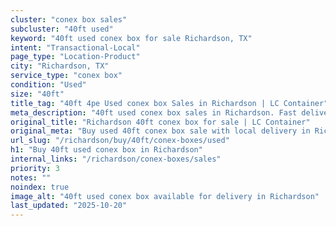 ```yaml
---
cluster: "conex box sales"
subcluster: "40ft used"
keyword: "40ft used conex box for sale Richardson, TX"
intent: "Transactional-Local"
page_type: "Location-Product"
city: "Richardson, TX"
service_type: "conex box"
condition: "Used"
size: "40ft"
title_tag: "40ft 4pe Used conex box Sales in Richardson | LC Container"
meta_description: "40ft used conex box sales in Richardson. Fast delivery, competitive pricing. Serving conex boxes area. Quote ID: 4FZ. Call (214) 524-4168 for your free quote today."
original_title: "Richardson 40ft conex box for sale | LC Container"
original_meta: "Buy used 40ft conex box sale with local delivery in Richardson, TX. LC Container — local Since 2003. Request a fast quote today."
url_slug: "/richardson/buy/40ft/conex-boxes/used"
h1: "Buy 40ft used conex box in Richardson"
internal_links: "/richardson/conex-boxes/sales"
priority: 3
notes: ""
noindex: true
image_alt: "40ft used conex box available for delivery in Richardson"
last_updated: "2025-10-20"
---
```


<!-- TODO: Add unique city/inventory copy, images, and internal links here. -->
